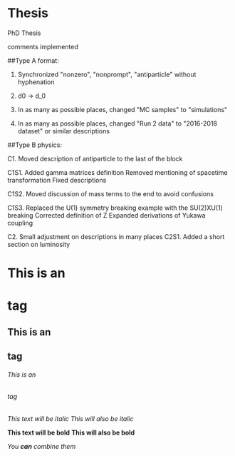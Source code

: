 # Thesis
PhD Thesis


comments implemented

##Type A format:

1. Synchronized "nonzero", "nonprompt", "antiparticle" without hyphenation 

2. d0 -> d_0

3. In as many as possible places, changed "MC samples" to "simulations"

4. In as many as possible places, changed "Run 2 data" to "2016-2018 dataset" or similar descriptions

##Type B physics:

C1. Moved description of antiparticle to the last of the block 

C1S1. Added gamma matrices definition
      Removed mentioning of spacetime transformation
      Fixed descriptions

C1S2. Moved discussion of mass terms to the end to avoid confusions

C1S3. Replaced the U(1) symmetry breaking example with the SU(2)XU(1) breaking
      Corrected definition of Z 
      Expanded derivations of Yukawa coupling
      

C2. Small adjustment on descriptions in many places
C2S1. Added a short section on luminosity



# This is an <h1> tag
## This is an <h2> tag
###### This is an <h6> tag

*This text will be italic*
_This will also be italic_

**This text will be bold**
__This will also be bold__

_You **can** combine them_



